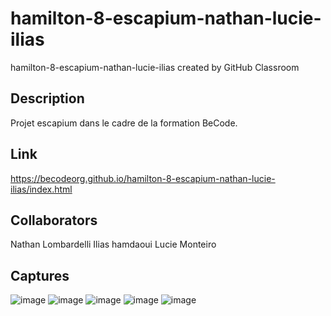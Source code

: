 # hamilton-8-escapium-nathan-lucie-ilias
hamilton-8-escapium-nathan-lucie-ilias created by GitHub Classroom
## Description
Projet escapium dans le cadre de la formation BeCode.

## Link
https://becodeorg.github.io/hamilton-8-escapium-nathan-lucie-ilias/index.html

## Collaborators
Nathan Lombardelli
Ilias hamdaoui
Lucie Monteiro

## Captures

![image](https://github.com/becodeorg/hamilton-8-escapium-nathan-lucie-ilias/assets/55028792/94cc5c1c-1e95-4503-9f50-0b815eb1b590)
![image](https://github.com/becodeorg/hamilton-8-escapium-nathan-lucie-ilias/assets/55028792/6d13406a-c01f-411e-bea1-18ab84b95a56)
![image](https://github.com/becodeorg/hamilton-8-escapium-nathan-lucie-ilias/assets/55028792/4bf9166b-b09b-44f7-bd9c-f9bae2a225be)
![image](https://github.com/becodeorg/hamilton-8-escapium-nathan-lucie-ilias/assets/55028792/ab055922-f27e-48b2-b525-c9d5e0b762ad)
![image](https://github.com/becodeorg/hamilton-8-escapium-nathan-lucie-ilias/assets/55028792/4e1961cc-00d6-4ddb-9de3-02a368efe0d7)

